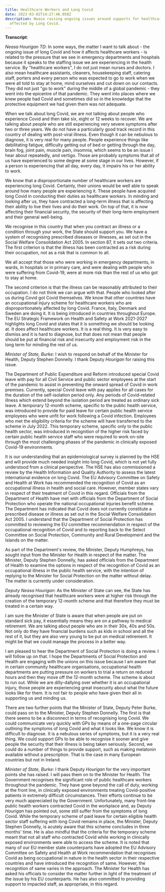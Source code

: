 ```yaml
---
title: Healthcare Workers and Long Covid
date: 2023-03-02T14:27:46.058Z
description: Neasa raising ongoing issues around supports for healthcare workers
  affected by Long Covid.
---
```

**Transcript**:

*Neasa Hourigan TD*: In some ways, the matter I want to talk about - the ongoing issue of long Covid and how it affects healthcare workers - is related to the pressure that we see in emergency departments and hospitals because it speaks to the staffing issue we are experiencing in the health service. By "healthcare workers", I do not just mean nurses and doctors. I also mean healthcare assistants, cleaners, housekeeping staff, catering staff, porters and every person who was expected to go to work when we were all told to stay at home, mind ourselves and cut down on our contacts. They did not just "go to work" during the middle of a global pandemic - they went into the epicentre of that pandemic. They went into places where we knew people had Covid and sometimes did so in the knowledge that the protective equipment we had given them was not adequate.

When we talk about long Covid, we are not talking about people who experience Covid and then take six, eight or 12 weeks to recover. We are talking about people who are still experiencing very severe symptoms after two or three years. We do not have a particularly good track record in this country of dealing with post-viral illness. Even though it can be nebulous to diagnose, it is very real for many people. People experience things like debilitating fatigue, difficulty getting out of bed or getting through the day, brain fog, joint pain, muscle pain, insomnia, which seems to be an issue I hear about repeatedly, and vertigo. Those are probably symptoms that all of us have experienced to some degree at some stage in our lives. However, if a person is experiencing that all day, every day, it impairs his or her ability to work.

We know that a disproportionate number of healthcare workers are experiencing long Covid. Certainly, their unions would be well able to speak around how many people are experiencing it. These people have acquired long Covid in conducting their duties as healthcare workers. In minding and looking after us, they have contracted a long-term illness that is affecting their ability to live their lives and do their work. On top of that, it is now affecting their financial security, the security of their long-term employment and their general well-being.

We recognise in this country that when you contract an illness or a condition through your work, the State should support you. We have a system of recognising prescribed diseases or illnesses, as set out in the Social Welfare Consolidation Act 2005. In section 87, it sets out two criteria. The first criterion is that the illness has been contracted as a risk during their occupation, not as a risk that is common to all.

We all accept that those who were working in emergency departments, in wards, in hospitals or in primary care, and were dealing with people who were suffering from Covid-19, were at more risk than the rest of us who got to stay at home.

The second criterion is that the illness can be reasonably attributed to their occupation. I do not think we can argue with that. People who looked after us during Covid got Covid themselves. We know that other countries have an occupational injury scheme for healthcare workers who are disproportionately affected by long Covid. France, Italy, Denmark and Sweden are doing it. It is being introduced in countries throughout Europe. The EU Strategic Framework on Health and Safety at Work 2021-2027 highlights long Covid and states that it is something we should be looking at. It does affect healthcare workers. It is a real thing. It is very easy to dismiss and it is hard to diagnose, but that does not mean that people should be put at financial risk and insecurity and employment risk in the long term for minding the rest of us.

*Minister of State, Burke*: I wish to respond on behalf of the Minister for Health, Deputy Stephen Donnelly. I thank Deputy *Hourigan* for raising this issue.

The Department of Public Expenditure and Reform introduced special Covid leave with pay for all Civil Service and public sector employees at the start of the pandemic to assist in preventing the onward spread of Covid in work premises. Currently, special Covid leave with pay applies for all cases for the duration of the self-isolation period only. Any periods of Covid-related illness which extend beyond the isolation period are treated as ordinary sick leave. A temporary 12-month scheme, specific to the public health service, was introduced to provide for paid leave for certain public health service employees who were unfit for work following a Covid infection. Employees who met the eligibility criteria for the scheme will have transferred to the scheme in July 2022. This temporary scheme, specific only to the public health sector, was introduced in recognition of the higher risk faced by certain public health service staff who were required to work on-site through the most challenging phases of the pandemic in clinically exposed Covid-19 environments.

It is our understanding that an epidemiological survey is planned by the HSE and will provide much needed insight into long Covid, which is not yet fully understood from a clinical perspective. The HSE has also commissioned a review by the Health Information and Quality Authority to assess the latest international evidence on long Covid. The EU Advisory Committee on Safety and Health at Work has recommended the recognition of Covid as an occupational illness in health and social care. However, member states vary in respect of their treatment of Covid in this regard. Officials from the Department of Health have met with officials from the Department of Social Protection who operate the national occupational injuries benefit scheme. The Department has indicated that Covid does not currently constitute a prescribed disease or illness as set out in the Social Welfare Consolidation Act 2005. I understand that the Department of Social Protection has committed to reviewing the EU committee recommendation in respect of the occupational recognition of Covid and to reporting back to the Select Committee on Social Protection, Community and Rural Development and the Islands on the matter.

As part of the Department's review, the Minister, Deputy Humphreys, has sought input from the Minister for Health in respect of the matter. The Minister, Deputy Stephen Donnelly, has asked officials from the Department of Health to examine the options in respect of the recognition of Covid as an occupational illness in the public health service, with the intention of replying to the Minister for Social Protection on the matter without delay. The matter is currently under consideration.

*Deputy Neasa Hourigan*: As the Minister of State can see, the State has already recognised that healthcare workers were at higher risk through the creation of the temporary 12-month scheme and that therefore they must be treated in a certain way.

I am sure the Minister of State is aware that when people are put on standard sick pay, it essentially means they are on a pathway to medical retirement. We are talking about people who are in their 30s, 40s and 50s. Not only do they have financial burdens such as kids in school and all the rest of it, but they are also very young to be put on medical retirement. It might be that we could manage the process in a better way.

I am pleased to hear the Department of Social Protection is doing a review. I will follow up on that. I hope the Departments of Social Protection and Health are engaging with the unions on this issue because I am aware that in certain community healthcare organisations, occupational health departments are putting pressure on workers to trial a return on reduced hours and then they move off the 12-month scheme. The scheme is about to run out. While we are dilly-dallying over whether it is an occupational injury, those people are experiencing great insecurity about what the future looks like for them. It is not fair to people who have given their all in supporting us and minding us.

There are two further points that the Minister of State, Deputy Peter Burke, could pass on to the Minister, Deputy Stephen Donnelly. The first is that there seems to be a disconnect in terms of recognising long Covid. We could communicate very quickly with GPs by means of a one-page circular outlining the symptoms of long Covid and what it looks like. We know it is difficult to diagnose. It is a nebulous series of symptoms, but it is a very real thing. We could support GPs to be able to recognise it sooner and give people the security that their illness is being taken seriously. Second, we could do a number of things to provide support, such as making melatonin available without a prescription. That is the case in many European countries but not in Ireland.

*Minister of State, Burke*: I thank Deputy *Hourigan* for the very important points she has raised. I will pass them on to the Minister for Health. The Government recognises the significant role of public healthcare workers throughout the pandemic. They have gone beyond the call of duty, working at the front line, in clinically exposed environments treating Covid-positive patients in extremely difficult circumstances. Their efforts continue to be very much appreciated by the Government. Unfortunately, many front-line public health workers contracted Covid in the workplace and, as Deputy *Hourigan* has pointed out, some still suffer from the symptoms of long Covid. While the temporary scheme of paid leave for certain eligible health sector staff suffering with long Covid remains in place, the Minister, Deputy Stephen Donnelly, is acutely aware that this scheme concludes in three months' time. He is also mindful that the criteria for the temporary scheme meant that not all staff who contracted Covid while working in clinically exposed environments were able to access the scheme. It is noted that many of our EU member state counterparts have adopted the EU Advisory Committee on Safety and Health at Work recommendation that recognises Covid as being occupational in nature in the health sector in their respective countries and have introduced the recognition of same. However, the recognition of same varies in the approach. The Minister for Health has asked his officials to consider the matter further in light of the treatment of the issue by his EU counterparts. He has also committed to providing support to impacted staff, as appropriate, in this regard.